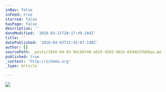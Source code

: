 ```yaml
---
inNav: false
inFeed: true
starred: false
hasPage: false
description: ''
dateModified: '2016-03-21T20:17:49.284Z'
title: ''
datePublished: '2016-04-03T15:45:07.140Z'
author: []
sourcePath: _posts/2016-04-03-9dcb0748-e625-45b5-962e-65d4b37bb8aa.md
published: true
_context: 'http://schema.org'
_type: Article

---
```

![](https://the-grid-user-content.s3-us-west-2.amazonaws.com/81ceacb8-757d-4b8a-9217-752f2a2ac026.jpg)